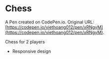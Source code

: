 # Chess

A Pen created on CodePen.io. Original URL: [https://codepen.io/viethoang012/pen/xRNgyM](https://codepen.io/viethoang012/pen/xRNgyM).

Chess for 2 players
+ Responsive design
